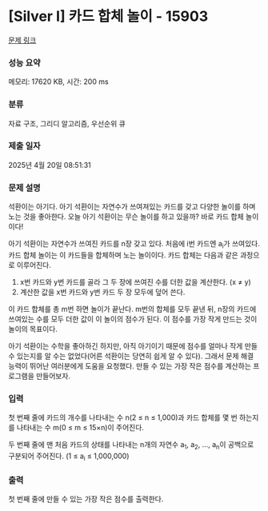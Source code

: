 # [Silver I] 카드 합체 놀이 - 15903 

[문제 링크](https://www.acmicpc.net/problem/15903) 

### 성능 요약

메모리: 17620 KB, 시간: 200 ms

### 분류

자료 구조, 그리디 알고리즘, 우선순위 큐

### 제출 일자

2025년 4월 20일 08:51:31

### 문제 설명

<p>석환이는 아기다. 아기 석환이는 자연수가 쓰여져있는 카드를 갖고 다양한 놀이를 하며 노는 것을 좋아한다. 오늘 아기 석환이는 무슨 놀이를 하고 있을까? 바로 카드 합체 놀이이다!</p>

<p>아기 석환이는 자연수가 쓰여진 카드를 n장 갖고 있다. 처음에 i번 카드엔 a<sub>i</sub>가 쓰여있다. 카드 합체 놀이는 이 카드들을 합체하며 노는 놀이이다. 카드 합체는 다음과 같은 과정으로 이루어진다.</p>

<ol>
	<li>x번 카드와 y번 카드를 골라 그 두 장에 쓰여진 수를 더한 값을 계산한다. (x ≠ y)</li>
	<li>계산한 값을 x번 카드와 y번 카드 두 장 모두에 덮어 쓴다.</li>
</ol>

<p>이 카드 합체를 총 m번 하면 놀이가 끝난다. m번의 합체를 모두 끝낸 뒤, n장의 카드에 쓰여있는 수를 모두 더한 값이 이 놀이의 점수가 된다. 이 점수를 가장 작게 만드는 것이 놀이의 목표이다.</p>

<p>아기 석환이는 수학을 좋아하긴 하지만, 아직 아기이기 때문에 점수를 얼마나 작게 만들 수 있는지를 알 수는 없었다(어른 석환이는 당연히 쉽게 알 수 있다). 그래서 문제 해결 능력이 뛰어난 여러분에게 도움을 요청했다. 만들 수 있는 가장 작은 점수를 계산하는 프로그램을 만들어보자.</p>

### 입력 

 <p>첫 번째 줄에 카드의 개수를 나타내는 수 n(2 ≤ n ≤ 1,000)과 카드 합체를 몇 번 하는지를 나타내는 수 m(0 ≤ m ≤ 15×n)이 주어진다.</p>

<p>두 번째 줄에 맨 처음 카드의 상태를 나타내는 n개의 자연수 a<sub>1</sub>, a<sub>2</sub>, …, a<sub>n</sub>이 공백으로 구분되어 주어진다. (1 ≤ a<sub>i</sub> ≤ 1,000,000)</p>

### 출력 

 <p>첫 번째 줄에 만들 수 있는 가장 작은 점수를 출력한다.</p>

